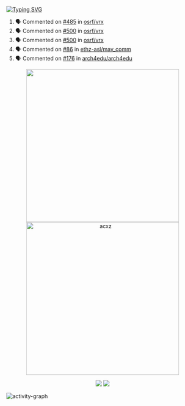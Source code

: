 [![Typing SVG](https://readme-typing-svg.herokuapp.com?size=16&color=AFFFA3&multiline=true&height=75&lines=contributing+to+robotics%2Faerospace%2Fml%2Fgpu+software;packaging+it+for+archlinux;ricer)](https://git.io/typing-svg)

<!--START_SECTION:activity-->
1. 🗣 Commented on [#485](https://github.com/osrf/vrx/issues/485) in [osrf/vrx](https://github.com/osrf/vrx)
2. 🗣 Commented on [#500](https://github.com/osrf/vrx/issues/500) in [osrf/vrx](https://github.com/osrf/vrx)
3. 🗣 Commented on [#500](https://github.com/osrf/vrx/issues/500) in [osrf/vrx](https://github.com/osrf/vrx)
4. 🗣 Commented on [#86](https://github.com/ethz-asl/mav_comm/issues/86) in [ethz-asl/mav_comm](https://github.com/ethz-asl/mav_comm)
5. 🗣 Commented on [#176](https://github.com/arch4edu/arch4edu/issues/176) in [arch4edu/arch4edu](https://github.com/arch4edu/arch4edu)
<!--END_SECTION:activity-->

<p align="center">
  <img width="400em" src=https://github-readme-stats.vercel.app/api?username=acxz&include_all_commits=true&show_icons=true />
  <img width="400em" src="https://github-readme-streak-stats.herokuapp.com/?user=acxz&" alt="acxz" />
</p>

<p align="center">
  <img src=https://github-readme-stats.vercel.app/api/top-langs/?username=acxz&layout=compact />
  <img src=https://github-profile-trophy.vercel.app/?username=acxz&row=2&column=4 />
</p>

![activity-graph](https://activity-graph.herokuapp.com/graph?username=acxz&theme=aqua)
